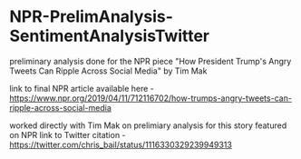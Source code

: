 # NPR-PrelimAnalysis-SentimentAnalysisTwitter
preliminary analysis done for the NPR piece "How President Trump's Angry Tweets Can Ripple Across Social Media" by Tim Mak

link to final NPR article available here - https://www.npr.org/2019/04/11/712116702/how-trumps-angry-tweets-can-ripple-across-social-media

worked directly with Tim Mak on prelimiary analysis for this story featured on NPR
link to Twitter citation - https://twitter.com/chris_bail/status/1116330329239949313
